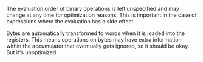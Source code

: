 The evaluation order of binary operations is left unspecified and may change at
any time for optimization reasons. This is important in the case of expressions
where the evaluation has a side effect.

Bytes are automatically transformed to words when it is loaded into the
registers. This means operations on bytes may have extra information within the
accumulator that eventually gets ignored, so it should be okay. But it's
unoptimized.

